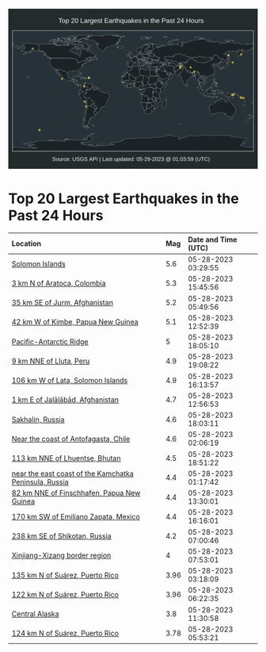 ![Map](./map.png)

# Top 20 Largest Earthquakes in the Past 24 Hours

| Location | Mag | Date and Time (UTC) |
|:---|:---|:---|
| [Solomon Islands](https://earthquake.usgs.gov/earthquakes/eventpage/us7000k4jy) | 5.6 | 05-28-2023 03:29:55 |
| [3 km N of Aratoca, Colombia](https://earthquake.usgs.gov/earthquakes/eventpage/us7000k4mu) | 5.3 | 05-28-2023 15:45:56 |
| [35 km SE of Jurm, Afghanistan](https://earthquake.usgs.gov/earthquakes/eventpage/us7000k4kr) | 5.2 | 05-28-2023 05:49:56 |
| [42 km W of Kimbe, Papua New Guinea](https://earthquake.usgs.gov/earthquakes/eventpage/us7000k4m6) | 5.1 | 05-28-2023 12:52:39 |
| [Pacific-Antarctic Ridge](https://earthquake.usgs.gov/earthquakes/eventpage/us7000k4na) | 5 | 05-28-2023 18:05:10 |
| [9 km NNE of Lluta, Peru](https://earthquake.usgs.gov/earthquakes/eventpage/us7000k4nj) | 4.9 | 05-28-2023 19:08:22 |
| [106 km W of Lata, Solomon Islands](https://earthquake.usgs.gov/earthquakes/eventpage/us7000k4n2) | 4.9 | 05-28-2023 16:13:57 |
| [1 km E of Jalālābād, Afghanistan](https://earthquake.usgs.gov/earthquakes/eventpage/us7000k4m8) | 4.7 | 05-28-2023 12:56:53 |
| [Sakhalin, Russia](https://earthquake.usgs.gov/earthquakes/eventpage/us7000k4n7) | 4.6 | 05-28-2023 18:03:11 |
| [Near the coast of Antofagasta, Chile](https://earthquake.usgs.gov/earthquakes/eventpage/us7000k4jl) | 4.6 | 05-28-2023 02:06:19 |
| [113 km NNE of Lhuentse, Bhutan](https://earthquake.usgs.gov/earthquakes/eventpage/us7000k4ne) | 4.5 | 05-28-2023 18:51:22 |
| [near the east coast of the Kamchatka Peninsula, Russia](https://earthquake.usgs.gov/earthquakes/eventpage/us7000k4jg) | 4.4 | 05-28-2023 01:17:42 |
| [82 km NNE of Finschhafen, Papua New Guinea](https://earthquake.usgs.gov/earthquakes/eventpage/us7000k4mc) | 4.4 | 05-28-2023 13:30:01 |
| [170 km SW of Emiliano Zapata, Mexico](https://earthquake.usgs.gov/earthquakes/eventpage/us7000k4n1) | 4.4 | 05-28-2023 16:16:01 |
| [238 km SE of Shikotan, Russia](https://earthquake.usgs.gov/earthquakes/eventpage/us7000k4l4) | 4.2 | 05-28-2023 07:00:46 |
| [Xinjiang-Xizang border region](https://earthquake.usgs.gov/earthquakes/eventpage/us7000k4l5) | 4 | 05-28-2023 07:53:01 |
| [135 km N of Suárez, Puerto Rico](https://earthquake.usgs.gov/earthquakes/eventpage/pr2023148000) | 3.96 | 05-28-2023 03:18:09 |
| [122 km N of Suárez, Puerto Rico](https://earthquake.usgs.gov/earthquakes/eventpage/pr2023148003) | 3.96 | 05-28-2023 06:22:35 |
| [Central Alaska](https://earthquake.usgs.gov/earthquakes/eventpage/ak0236sy9ooj) | 3.8 | 05-28-2023 11:30:58 |
| [124 km N of Suárez, Puerto Rico](https://earthquake.usgs.gov/earthquakes/eventpage/pr2023148002) | 3.78 | 05-28-2023 05:53:21 |
